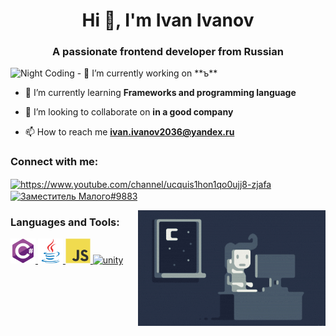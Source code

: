 <h1 align="center">Hi 👋, I'm Ivan Ivanov</h1>
<h3 align="center">A passionate frontend developer from Russian</h3>
<img alt="Night Coding" src="C:\Users\О великий компьютер\Pictures\artworks-yPLvYacPTvfr7fXE-DwImSg-t500x500.jpg"/>
- 🔭 I’m currently working on **ъ**

- 🌱 I’m currently learning **Frameworks and programming language**

- 👯 I’m looking to collaborate on **in a good company**

- 📫 How to reach me **ivan.ivanov2036@yandex.ru**

<h3 align="left">Connect with me:</h3>
<p align="left">
<a href="https://www.youtube.com/c/https://www.youtube.com/channel/ucquis1hon1qo0ujj8-zjafa" target="blank"><img align="center" src="https://raw.githubusercontent.com/rahuldkjain/github-profile-readme-generator/master/src/images/icons/Social/youtube.svg" alt="https://www.youtube.com/channel/ucquis1hon1qo0ujj8-zjafa" height="30" width="40" /></a>
<a href="https://discord.gg/Заместитель Малого#9883" target="blank"><img align="center" src="https://raw.githubusercontent.com/rahuldkjain/github-profile-readme-generator/master/src/images/icons/Social/discord.svg" alt="Заместитель Малого#9883" height="30" width="40" /></a>
</p>
<img alt="Night Coding" src="https://raw.githubusercontent.com/AVS1508/AVS1508/master/assets/Night-Coding.gif" align="right"/>
<h3 align="left">Languages and Tools:</h3>
<p align="left"> <a href="https://www.w3schools.com/cs/" target="_blank" rel="noreferrer"> <img src="https://raw.githubusercontent.com/devicons/devicon/master/icons/csharp/csharp-original.svg" alt="csharp" width="40" height="40"/> </a> <a href="https://www.java.com" target="_blank" rel="noreferrer"> <img src="https://raw.githubusercontent.com/devicons/devicon/master/icons/java/java-original.svg" alt="java" width="40" height="40"/> </a> <a href="https://developer.mozilla.org/en-US/docs/Web/JavaScript" target="_blank" rel="noreferrer"> <img src="https://raw.githubusercontent.com/devicons/devicon/master/icons/javascript/javascript-original.svg" alt="javascript" width="40" height="40"/> </a> <a href="https://unity.com/" target="_blank" rel="noreferrer"> <img src="https://www.vectorlogo.zone/logos/unity3d/unity3d-icon.svg" alt="unity" width="40" height="40"/> </a> </p>
